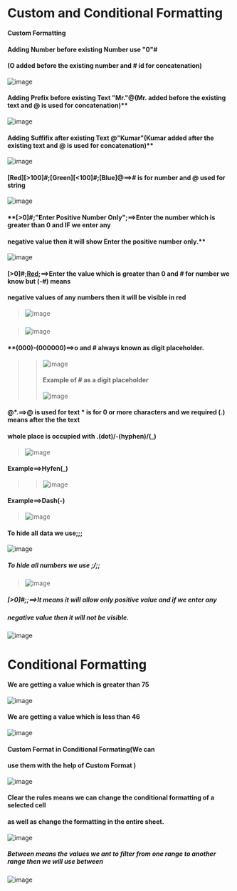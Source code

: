 # Custom and Conditional Formatting
**Custom Formatting**
#### Adding Number before existing Number use "0"#
#### (O added before the existing number and # id for concatenation)
![image](https://github.com/Peacock333/Excel/assets/142161753/dea5f81a-bd41-4c3c-90a1-e412a70c84b2)
#### Adding Prefix before existing Text "Mr."@(Mr. added before the existing text and @ is used for concatenation)** 
![image](https://github.com/Peacock333/Excel/assets/142161753/24d360fe-c958-4e2d-89f7-7913a5117e40)
#### Adding Suffifix after existing Text @"Kumar"(Kumar added after the existing text and @ is used for concatenation)** 
![image](https://github.com/Peacock333/Excel/assets/142161753/7d114d48-199d-473c-8ebb-7a863f830f8e)
#### [Red][>100]#;[Green][<100]#;[Blue]@==># is for number and @ used for string
![image](https://github.com/Peacock333/Excel/assets/142161753/22e966fd-6f07-470e-a1ac-aa77231dcc3f)
#### **[>0]#;"Enter Positive Number Only";==>Enter the number which is greater than 0 and IF we enter any
#### negative value then it will show Enter the positive number only.**
![image](https://github.com/Peacock333/Excel/assets/142161753/b6a5719d-40df-435e-af7d-c2e861834cf4)
#### [>0]#;[Red](-#);==>Enter the value which is greater than 0 and # for number we know but (-#) means
#### negative values of any numbers then it will be visible in red
>![image](https://github.com/Peacock333/Excel/assets/142161753/123d6e98-4279-4ccd-a40b-88f287620c4d)
#####
>![image](https://github.com/Peacock333/Excel/assets/142161753/2134932d-a60c-421b-abfd-0633bf62dceb)
#### **(000)-(000000)==>o and # always known as digit placeholder.
>>![image](https://github.com/Peacock333/Excel/assets/142161753/fb0680f9-86b9-4ef6-a19b-cf79ac119f10)
>>#### Example of # as a digit placeholder
>>![image](https://github.com/Peacock333/Excel/assets/142161753/cbb76ad9-b513-4a1f-895c-13d04329c3f2)
#### @*.==>@ is used for text * is for 0 or more characters and we required (.) means after the the text
#### whole place is occupied with .(dot)/-(hyphen)/(_)
>![image](https://github.com/Peacock333/Excel/assets/142161753/bdb0bf4a-d63f-4bc9-a862-d69f52720d2b)
#### **Example==>Hyfen(_)**
>>![image](https://github.com/Peacock333/Excel/assets/142161753/105e25a8-cd31-49a9-a640-d5712b350543)
#### **Example==>Dash(-)**
>![image](https://github.com/Peacock333/Excel/assets/142161753/99b566c2-6ffb-4a95-a11d-bd2de0c0c69e)
#### **To hide all data we use;;;**
![image](https://github.com/Peacock333/Excel/assets/142161753/d6e98a11-f66b-4b7d-b2a5-62316ff5e764)
##### To hide all numbers we use  ;/;;
>![image](https://github.com/Peacock333/Excel/assets/142161753/77acb17e-3be0-40d4-8077-b65a20466ac7)
##### [>0]#;;==>It means it will allow only positive value and if we enter any 
##### negative value then it will not be visible.
![image](https://github.com/Peacock333/Excel/assets/142161753/b2e5bb65-5ea7-4abb-af1d-aba8d2de2108)
# Conditional Formatting
#### We are getting a value which is greater than 75 
![image](https://github.com/Peacock333/Excel/assets/142161753/068ac689-e79a-47a0-b8da-47ee7e2a0827)
#### We are getting a value which is less than 46
![image](https://github.com/Peacock333/Excel/assets/142161753/9ba25704-7022-48a2-9970-a4c6e9e87c9a)
#### Custom Format in Conditional Formating(We can 
#### use them with the help of Custom Format )
![image](https://github.com/Peacock333/Excel/assets/142161753/f542e49c-c325-4e10-8dda-bc8e41fc4963)
#### Clear the rules means we can change the conditional formatting of a selected cell 
####  as well as change the formatting in the entire sheet.
![image](https://github.com/Peacock333/Excel/assets/142161753/db838ee3-e48c-44b4-ab1d-9e11fc400258)
##### Between means the values we ant to filter from one range to another range then we will use between 
![image](https://github.com/Peacock333/Excel/assets/142161753/81d161b3-e3fb-4345-87a9-c3120493ad32)














